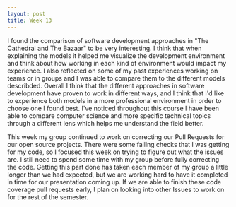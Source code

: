 ```yaml
---
layout: post
title: Week 13
---
```


I found the comparison of software development approaches in "The Cathedral and The Bazaar" to be very interesting. I think that when explaining the models it helped me visualize the development environment and think about how working in each kind of environment would impact my experience. I also reflected on some of my past experiences working on teams or in groups and I was able to compare them to the different models describded. Overall I think that the different approaches in software development have proven to work in different ways, and I think that I'd like to experience both models in a more professional environment in order to choose one I found best. I've noticed throughout this course I have been able to compare computer science and more specific technical topics through a different lens which helps me understand the field better.

This week my group continued to work on correcting our Pull Requests for our open source projects. There were some failing checks that I was getting for my code, so I focused this week on trying to figure out what the issues are. I still need to spend some time with my group before fully correcting the code. Getting this part done has taken each member of my group a little longer than we had expected, but we are working hard to have it completed in time for our presentation coming up. If we are able to finish these code coverage pull requests early, I plan on looking into other Issues to work on for the rest of the semester. 

